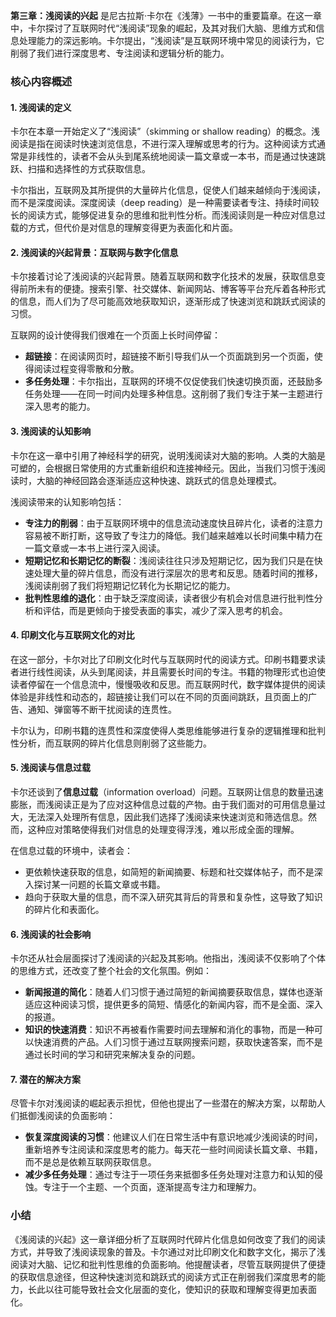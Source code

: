 **第三章：浅阅读的兴起** 是尼古拉斯·卡尔在《浅薄》一书中的重要篇章。在这一章中，卡尔探讨了互联网时代“浅阅读”现象的崛起，及其对我们大脑、思维方式和信息处理能力的深远影响。卡尔提出，“浅阅读”是互联网环境中常见的阅读行为，它削弱了我们进行深度思考、专注阅读和逻辑分析的能力。

### 核心内容概述

#### 1. **浅阅读的定义**
卡尔在本章一开始定义了“浅阅读”（skimming or shallow reading）的概念。浅阅读是指在阅读时快速浏览信息，不进行深入理解或思考的行为。这种阅读方式通常是非线性的，读者不会从头到尾系统地阅读一篇文章或一本书，而是通过快速跳跃、扫描和选择性的方式获取信息。

卡尔指出，互联网及其所提供的大量碎片化信息，促使人们越来越倾向于浅阅读，而不是深度阅读。深度阅读（deep reading）是一种需要读者专注、持续时间较长的阅读方式，能够促进复杂的思维和批判性分析。而浅阅读则是一种应对信息过载的方式，但代价是对信息的理解变得更为表面化和片面。

#### 2. **浅阅读的兴起背景：互联网与数字化信息**
卡尔接着讨论了浅阅读的兴起背景。随着互联网和数字化技术的发展，获取信息变得前所未有的便捷。搜索引擎、社交媒体、新闻网站、博客等平台充斥着各种形式的信息，而人们为了尽可能高效地获取知识，逐渐形成了快速浏览和跳跃式阅读的习惯。

互联网的设计使得我们很难在一个页面上长时间停留：
- **超链接**：在阅读网页时，超链接不断引导我们从一个页面跳到另一个页面，使得阅读过程变得零散和分散。
- **多任务处理**：卡尔指出，互联网的环境不仅促使我们快速切换页面，还鼓励多任务处理——在同一时间内处理多种信息。这削弱了我们专注于某一主题进行深入思考的能力。

#### 3. **浅阅读的认知影响**
卡尔在这一章中引用了神经科学的研究，说明浅阅读对大脑的影响。人类的大脑是可塑的，会根据日常使用的方式重新组织和连接神经元。因此，当我们习惯于浅阅读时，大脑的神经回路会逐渐适应这种快速、跳跃式的信息处理模式。

浅阅读带来的认知影响包括：
- **专注力的削弱**：由于互联网环境中的信息流动速度快且碎片化，读者的注意力容易被不断打断，这导致了专注力的降低。我们越来越难以长时间集中精力在一篇文章或一本书上进行深入阅读。
- **短期记忆和长期记忆的断裂**：浅阅读往往只涉及短期记忆，因为我们只是在快速处理大量的碎片信息，而没有进行深层次的思考和反思。随着时间的推移，浅阅读削弱了我们将短期记忆转化为长期记忆的能力。
- **批判性思维的退化**：由于缺乏深度阅读，读者很少有机会对信息进行批判性分析和评估，而是更倾向于接受表面的事实，减少了深入思考的机会。

#### 4. **印刷文化与互联网文化的对比**
在这一部分，卡尔对比了印刷文化时代与互联网时代的阅读方式。印刷书籍要求读者进行线性阅读，从头到尾阅读，并且需要长时间的专注。书籍的物理形式也迫使读者停留在一个信息流中，慢慢吸收和反思。而互联网时代，数字媒体提供的阅读体验是非线性和动态的，超链接让我们可以在不同的页面间跳跃，且页面上的广告、通知、弹窗等不断干扰阅读的连贯性。

卡尔认为，印刷书籍的连贯性和深度使得人类思维能够进行复杂的逻辑推理和批判性分析，而互联网的碎片化信息则削弱了这些能力。

#### 5. **浅阅读与信息过载**
卡尔还谈到了**信息过载**（information overload）问题。互联网让信息的数量迅速膨胀，而浅阅读正是为了应对这种信息过载的产物。由于我们面对的可用信息量过大，无法深入处理所有信息，因此我们选择了浅阅读来快速浏览和筛选信息。然而，这种应对策略使得我们对信息的处理变得浮浅，难以形成全面的理解。

在信息过载的环境中，读者会：
- 更依赖快速获取的信息，如简短的新闻摘要、标题和社交媒体帖子，而不是深入探讨某一问题的长篇文章或书籍。
- 趋向于获取大量的信息，而不深入研究其背后的背景和复杂性，这导致了知识的碎片化和表面化。

#### 6. **浅阅读的社会影响**
卡尔还从社会层面探讨了浅阅读的兴起及其影响。他指出，浅阅读不仅影响了个体的思维方式，还改变了整个社会的文化氛围。例如：
- **新闻报道的简化**：随着人们习惯于通过简短的新闻摘要获取信息，媒体也逐渐适应这种阅读习惯，提供更多的简短、情感化的新闻内容，而不是全面、深入的报道。
- **知识的快速消费**：知识不再被看作需要时间去理解和消化的事物，而是一种可以快速消费的产品。人们习惯于通过互联网搜索问题，获取快速答案，而不是通过长时间的学习和研究来解决复杂的问题。

#### 7. **潜在的解决方案**
尽管卡尔对浅阅读的崛起表示担忧，但他也提出了一些潜在的解决方案，以帮助人们抵御浅阅读的负面影响：
- **恢复深度阅读的习惯**：他建议人们在日常生活中有意识地减少浅阅读的时间，重新培养专注阅读和深度思考的能力。每天花一些时间阅读长篇文章、书籍，而不是总是依赖互联网获取信息。
- **减少多任务处理**：通过专注于一项任务来抵御多任务处理对注意力和认知的侵蚀。专注于一个主题、一个页面，逐渐提高专注力和理解力。

### 小结
《浅阅读的兴起》这一章详细分析了互联网时代碎片化信息如何改变了我们的阅读方式，并导致了浅阅读现象的普及。卡尔通过对比印刷文化和数字文化，揭示了浅阅读对大脑、记忆和批判性思维的负面影响。他提醒读者，尽管互联网提供了便捷的获取信息途径，但这种快速浏览和跳跃式的阅读方式正在削弱我们深度思考的能力，长此以往可能导致社会文化层面的变化，使知识的获取和理解变得更加表面化。